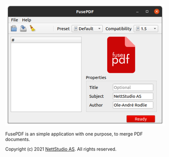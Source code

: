 ![screenshot](https://github.com/nettstudio/fusepdf/raw/main/assets/fusepdf-screenshot.png "FusePDF screenshot")

FusePDF is an simple application with one purpose, to merge PDF documents.

Copyright (c) 2021 [NettStudio AS](https://nettstudio.no). All rights reserved.
